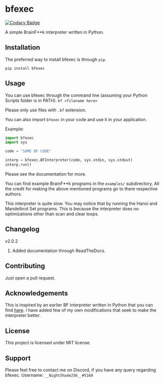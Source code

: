# bfexec

[![Codacy Badge](https://api.codacy.com/project/badge/Grade/97d726aca2da45709e8ec6c2375ecc44)](https://www.codacy.com/manual/anishjewalikar/bfexec?utm_source=github.com&amp;utm_medium=referral&amp;utm_content=NightShade256/bfexec&amp;utm_campaign=Badge_Grade)

A simple BrainF**k interpreter written in Python.

## Installation

The preferred way to install bfexec is through `pip`.

`pip install bfexec`

## Usage

You can use bfexec through the command line (assuming your Python Scripts folder is in PATH).
`bf <filename here>`

Please only use files with `.bf` extension.

You can also import `bfexec` in your code and use it in your application.

Example:

```python
import bfexec
import sys

code = "SOME BF CODE"

interp = bfexec.BFInterpreter(code, sys.stdin, sys.stdout)
interp.run()
```

Please see the documentation for more.

You can find example BrainF**k programs in the `examples/` subdirectory.
All the credit for making the above mentioned programs go to there respective authors.

This interpreter is quite slow. You may notice that by running the Hanoi and Mandelbrot Set programs.
This is because the interpreter does no optimizations other than scan and clear loops.

## Changelog

v2.0.2

1. Added documentation through ReadTheDocs.

## Contributing

Just open a pull request.

## Acknowledgements

This is inspired by an earlier BF interpreter written in Python that you can find [here](https://github.com/Shubbler/PyFuck).
I have added few of my own modifications that seek to make the interpreter better.

## License

This project is licensed under MIT license.

## Support

Please feel free to contact me on Discord, if you have any query regarding bfexec.
Username: `__NightShade256__#5169`
